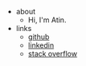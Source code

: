---
---
- about
    - Hi, I'm Atin.
- links
    - [github](https://github.com/atinba/)
    - [linkedin](https://www.linkedin.com/in/atin/)
    - [stack overflow](https://stackoverflow.com/users/12011589/atin)
